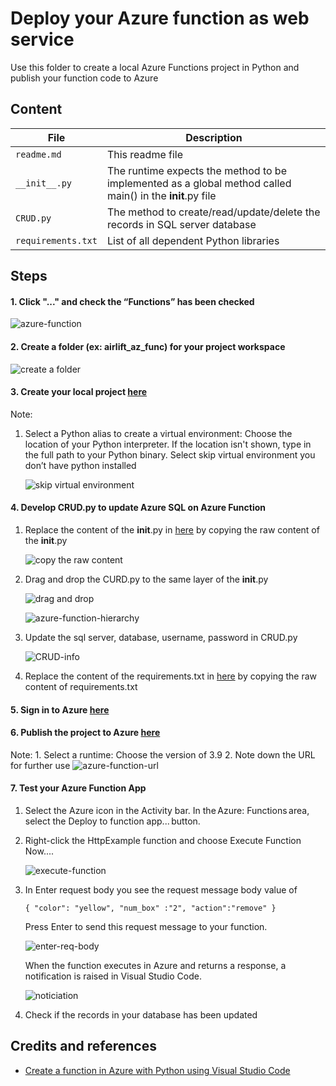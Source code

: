 # Deploy your Azure function as web service
Use this folder to create a local Azure Functions project in Python and publish your function code to Azure

## Content
| File             | Description                                                   |
|-------------------------|---------------------------------------------------------------|
| `readme.md`             | This readme file                                              |
| `__init__.py`    | The runtime expects the method to be implemented as a global method called main() in the __init__.py file |
| `CRUD.py`    | The method to create/read/update/delete the records in SQL server database |
| `requirements.txt`    | List of all dependent Python libraries |

## Steps
#### 1. Click "..." and check the “Functions” has been checked 
   
![azure-function](../docs/images/azure-function.png)

#### 2.  Create a folder (ex: airlift_az_func) for your project workspace
   ![create a folder](../docs/images/create-a-folder.png)

#### 3. Create your local project [here](https://docs.microsoft.com/en-us/azure/azure-functions/create-first-function-vs-code-python#create-an-azure-functions-project)
   
   Note: 
   1. Select a Python alias to create a virtual environment: Choose the location of your Python interpreter. If the location isn't shown, type in the full path to your Python binary. Select skip virtual environment you don’t have python installed
      
      ![skip virtual environment](../docs/images/skip-vir-env.png)

#### 4. Develop CRUD.py to update Azure SQL on Azure Function
   1. Replace the content of the __init__.py in [here](https://github.com/leannhuang/voice-control-inventory-management/blob/main/azure-functions/__init__.py) by copying the raw content of the __init__.py 
      
      ![copy the raw content](../docs/images/copy-raw-content.png)

   2. Drag and drop the CURD.py to the same layer of the __init__.py

      ![drag and drop](../docs/images/drag-and-drop.png)

      ![azure-function-hierarchy](../docs/images/hierarchy.png)

   3. Update the sql server, database, username, password in CRUD.py

      ![CRUD-info](../docs/images/CRUD-info.png)

   4. Replace the content of the requirements.txt in [here](https://github.com/leannhuang/voice-control-inventory-management/blob/main/azure-functions/requirements.txt) by copying the raw content of requirements.txt

#### 5. Sign in to Azure [here](https://docs.microsoft.com/en-us/azure/azure-functions/create-first-function-vs-code-python#sign-in-to-azure)
#### 6. Publish the project to Azure [here](https://docs.microsoft.com/en-us/azure/azure-functions/create-first-function-vs-code-python#publish-the-project-to-azure)
   
   Note:
      1. Select a runtime: Choose the version of 3.9 
      2. Note down the URL for further use
      ![azure-function-url](../docs/images/azure-function-url.png)

#### 7. Test your Azure Function App
   1. Select the Azure icon in the Activity bar. In the Azure: Functions area, select the Deploy to function app... button.
   
   2. Right-click the HttpExample function and choose Execute Function Now....
   
      ![execute-function](../docs/images/execute-func.png)

   3. In Enter request body you see the request message body value of
            
      ```
      { "color": "yellow", "num_box" :"2", "action":"remove" } 
      ```
      
      Press Enter to send this request message to your function.
      
      ![enter-req-body](../docs/images/enter-req-body.png)
   
      When the function executes in Azure and returns a response, a notification is raised in Visual Studio Code.

      ![noticiation](../docs/images/notification.png)

   4. Check if the records in your database has been updated 


## Credits and references
- [Create a function in Azure with Python using Visual Studio Code](https://docs.microsoft.com/en-us/azure/azure-functions/create-first-function-vs-code-python#publish-the-project-to-azure) 

